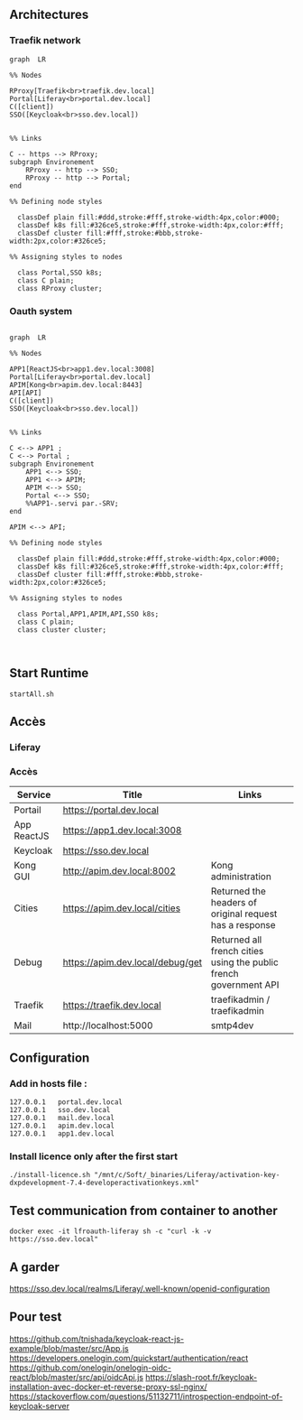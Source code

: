 ## Architectures

### Traefik network

```mermaid
graph  LR

%% Nodes

RProxy[Traefik<br>traefik.dev.local]
Portal[Liferay<br>portal.dev.local]
C([client])
SSO([Keycloak<br>sso.dev.local])


%% Links	

C -- https --> RProxy;
subgraph Environement
    RProxy -- http --> SSO;
    RProxy -- http --> Portal;
end

%% Defining node styles

  classDef plain fill:#ddd,stroke:#fff,stroke-width:4px,color:#000;
  classDef k8s fill:#326ce5,stroke:#fff,stroke-width:4px,color:#fff;
  classDef cluster fill:#fff,stroke:#bbb,stroke-width:2px,color:#326ce5;
  
%% Assigning styles to nodes

  class Portal,SSO k8s;
  class C plain;
  class RProxy cluster;
```

### Oauth system

```mermaid

graph  LR

%% Nodes

APP1[ReactJS<br>app1.dev.local:3008]
Portal[Liferay<br>portal.dev.local]
APIM[Kong<br>apim.dev.local:8443]
API[API]
C([client])
SSO([Keycloak<br>sso.dev.local])


%% Links	

C <--> APP1 ;
C <--> Portal ;
subgraph Environement
    APP1 <--> SSO;
	APP1 <--> APIM;
	APIM <--> SSO;
	Portal <--> SSO;
	%%APP1-.servi par.-SRV;
end

APIM <--> API;

%% Defining node styles

  classDef plain fill:#ddd,stroke:#fff,stroke-width:4px,color:#000;
  classDef k8s fill:#326ce5,stroke:#fff,stroke-width:4px,color:#fff;
  classDef cluster fill:#fff,stroke:#bbb,stroke-width:2px,color:#326ce5;
  
%% Assigning styles to nodes

  class Portal,APP1,APIM,API,SSO k8s;
  class C plain;
  class cluster cluster;
	


```
## Start Runtime
```
startAll.sh
```

## Accès 
### Liferay



### Accès 

| Service             | Title   | Links |
| --------        | ------- | -------                                                        |
| Portail         | https://portal.dev.local              | |
| App ReactJS     | https://app1.dev.local:3008          |  |
| Keycloak        | https://sso.dev.local            |  |
| Kong GUI        | http://apim.dev.local:8002           | Kong administration |
| Cities          | https://apim.dev.local/cities   | Returned the headers of original request has a response |
| Debug           | https://apim.dev.local/debug/get    | Returned all french cities using the public french government API |
| Traefik         | https://traefik.dev.local            |  traefikadmin / traefikadmin |
| Mail            | http://localhost:5000            |  smtp4dev |






## Configuration

### Add in hosts file :
```
127.0.0.1	portal.dev.local
127.0.0.1	sso.dev.local 
127.0.0.1	mail.dev.local
127.0.0.1	apim.dev.local
127.0.0.1	app1.dev.local
```

### Install licence only after the first start

```
./install-licence.sh "/mnt/c/Soft/_binaries/Liferay/activation-key-dxpdevelopment-7.4-developeractivationkeys.xml"
```

## Test communication from container to another
```
docker exec -it lfroauth-liferay sh -c "curl -k -v https://sso.dev.local"
```
## A garder
https://sso.dev.local/realms/Liferay/.well-known/openid-configuration


## Pour test
https://github.com/tnishada/keycloak-react-js-example/blob/master/src/App.js
https://developers.onelogin.com/quickstart/authentication/react
https://github.com/onelogin/onelogin-oidc-react/blob/master/src/api/oidcApi.js
https://slash-root.fr/keycloak-installation-avec-docker-et-reverse-proxy-ssl-nginx/
https://stackoverflow.com/questions/51132711/introspection-endpoint-of-keycloak-server





